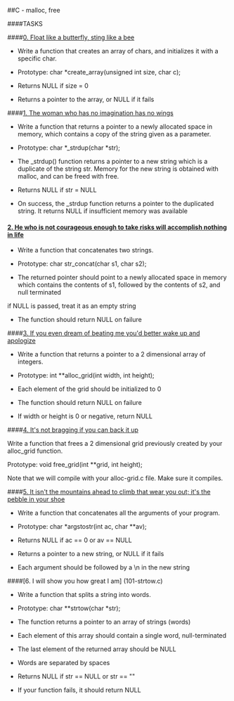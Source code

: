 ##C - malloc, free
		

		
####TASKS
		

		
####[0. Float like a butterfly, sting like a bee](0-create_array.c)
		

		
- Write a function that creates an array of chars, and initializes it with a specific char.
		

		
- Prototype: char *create_array(unsigned int size, char c);
		
- Returns NULL if size = 0
		
- Returns a pointer to the array, or NULL if it fails
		

		
####[1. The woman who has no imagination has no wings](1-strdup.c)
		

		
- Write a function that returns a pointer to a newly allocated space in memory, which contains a copy of the string given as a parameter.
		

		
- Prototype: char *_strdup(char *str);
		
- The _strdup() function returns a pointer to a new string which is a duplicate of the string str. Memory for the new string is obtained with malloc, and can be freed with free.
		
- Returns NULL if str = NULL
		
- On success, the _strdup function returns a pointer to the duplicated string. It returns NULL if insufficient memory was available
		

		
#### [2. He who is not courageous enough to take risks will accomplish nothing in life](2-str_concat.c)
		

		
- Write a function that concatenates two strings.
		

		
- Prototype: char str_concat(char s1, char s2);
		
- The returned pointer should point to a newly allocated space in memory which contains the contents of s1, followed by the contents of s2, and null terminated
		
if NULL is passed, treat it as an empty string
		
- The function should return NULL on failure
		

		
####[3. If you even dream of beating me you'd better wake up and apologize](3-alloc_grid.c)
		

		
- Write a function that returns a pointer to a 2 dimensional array of integers.
		

		
- Prototype: int **alloc_grid(int width, int height);
		
- Each element of the grid should be initialized to 0
		
- The function should return NULL on failure
		
- If width or height is 0 or negative, return NULL
		

		
####[4. It's not bragging if you can back it up](4-free_grid.c)
		

		
Write a function that frees a 2 dimensional grid previously created by your alloc_grid function.
		

		
Prototype: void free_grid(int **grid, int height);
		
Note that we will compile with your alloc-grid.c file. Make sure it compiles.
		

		
####[5. It isn't the mountains ahead to climb that wear you out; it's the pebble in your shoe](100-argstostr.c)
		

		
- Write a function that concatenates all the arguments of your program.
		

		
- Prototype: char *argstostr(int ac, char **av);
		
- Returns NULL if ac == 0 or av == NULL
		
- Returns a pointer to a new string, or NULL if it fails
		
- Each argument should be followed by a \n in the new string  
		

		
####[6. I will show you how great I am] (101-strtow.c)
		

		
- Write a function that splits a string into words.
		

		
- Prototype: char **strtow(char *str);
		
- The function returns a pointer to an array of strings (words)
		
- Each element of this array should contain a single word, null-terminated
		
- The last element of the returned array should be NULL
		
- Words are separated by spaces
		
- Returns NULL if str == NULL or str == ""
		
- If your function fails, it should return NULL

 
